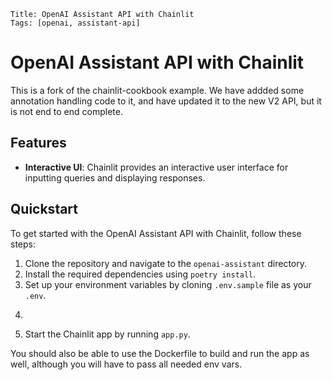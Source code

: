 ```
Title: OpenAI Assistant API with Chainlit
Tags: [openai, assistant-api]
```

# OpenAI Assistant API with Chainlit

This is a fork of the chainlit-cookbook example. We have addded some annotation handling code to it, and have updated it to the new V2 API, but it is not end to end complete. 

## Features

- **Interactive UI**: Chainlit provides an interactive user interface for inputting queries and displaying responses.

## Quickstart

To get started with the OpenAI Assistant API with Chainlit, follow these steps:

1. Clone the repository and navigate to the `openai-assistant` directory.
2. Install the required dependencies using `poetry install`.
3. Set up your environment variables by cloning `.env.sample` file as your `.env`.
4. ~~~Run the `create_assistant.py` script to create an assistant instance.~~~ Create Assistant has not been updated for the V2 endpoint, so you best create one manually and load the ID into your env. 
5. Start the Chainlit app by running `app.py`.

You should also be able to use the Dockerfile to build and run the app as well, although you will have to pass all needed env vars.